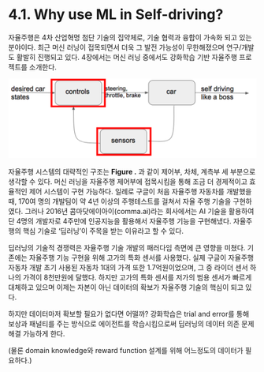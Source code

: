 # 4.1. Why use ML in Self-driving?


자율주행은 4차 산업혁명 첨단 기술의 집약체로, 기술 협력과 융합이 가속화 되고 있는 분야이다. 최근 머신 러닝이 접목되면서 더욱 그 발전 가능성이 무한해졌으며 연구/개발도 활발히 진행되고 있다. 4장에서는 머신 러닝 중에서도 강화학습 기반 자율주행 프로젝트를 소개한다.

![Figure 33. System of Self-driving](../.gitbook/assets/figure-33.png)


자율주행 시스템의 대략적인 구조는 **Figure .** 과 같이 제어부, 차체, 계측부 세 부분으로 생각할 수 있다. 머신 러닝을 자율주행 제어부에 접목시킴을 통해 조금 더 경제적이고 효율적인 제어 시스템이 구현 가능하다. 일례로 구글이 처음 자율주행 자동차를 개발했을 때, 170여 명의 개발팀이 약 4년 이상의 주행테스트를 걸쳐서 자율 주행 기술을 구현하였다. 그러나 2016년 콤마닷에이아이\(comma.ai\)라는 회사에서는 AI 기술을 활용하여 단 4명의 개발자로 4주만에 인공지능을 활용해서 자율주행 기능을 구현해냈다. 자율주행의 핵심 기술로 ‘딥러닝’이 주목을 받는 이유라고 할 수 있다.

딥러닝의 기술적 경쟁력은 자율주행 기술 개발의 패러다임 측면에 큰 영향을 미쳤다. 기존에는 자율주행 기능 구현을 위해 고가의 특화 센서를 사용했다. 실제 구글이 자율주행 자동차 개발 초기 사용된 자동차 1대의 가격 또한 1.7억원이었으며, 그 중 라이더 센서 하나의 가격이 8천만원에 달했다. 하지만 고가의 특화 센서를 저가의 범용 센서가 빠르게 대체하고 있으며 이제는 자본이 아닌 데이터의 확보가 자율주행 기술의 핵심이 되고 있다.

하지만 데이터마저 확보할 필요가 없다면 어떨까? 강화학습은 trial and error를 통해 보상과 패널티를 주는 방식으로 에이전트를 학습시킴으로써 딥러닝의 데이터 의존 문제 해결 가능하게 한다.

\(물론 domain knowledge와 reward function 설계를 위해 어느정도의 데이터가 필요하다.\)

